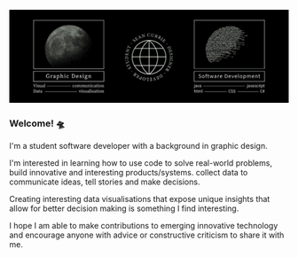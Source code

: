 [![Header](https://github.com/seanjamescurrie/seanjamescurrie/blob/main/Header-5.jpg "Header")](https://www.seancurrie.com/)


### Welcome! 🛸

I'm a student software developer with a background in graphic design.

I'm interested in learning how to use code to solve real-world problems, build innovative and interesting products/systems. collect data to communicate ideas, tell stories and make decisions.

Creating interesting data visualisations that expose unique insights that allow for better decision making is something I find interesting.

I hope I am able to make contributions to emerging innovative technology and encourage anyone with advice or constructive criticism to share it with me.

<!--
**seanjamescurrie/seanjamescurrie** is a ✨ _special_ ✨ repository because its `README.md` (this file) appears on your GitHub profile.

Here are some ideas to get you started:

- 🔭 I’m currently working on ...
- 🌱 I’m currently learning ...
- 👯 I’m looking to collaborate on ...
- 🤔 I’m looking for help with ...
- 💬 Ask me about ...
- 📫 How to reach me: ...
- 😄 Pronouns: ...
- ⚡ Fun fact: ...
-->

